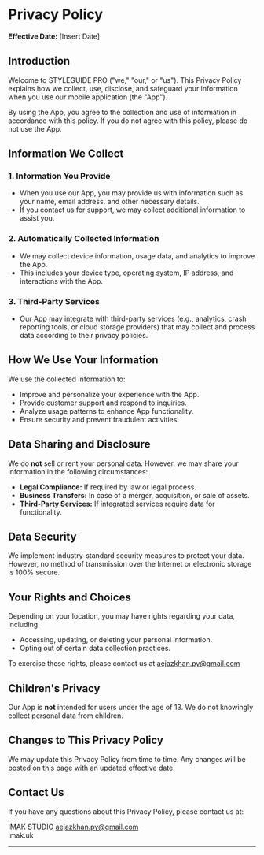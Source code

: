 # Privacy Policy

**Effective Date:** [Insert Date]

## Introduction
Welcome to STYLEGUIDE PRO ("we," "our," or "us"). This Privacy Policy explains how we collect, use, disclose, and safeguard your information when you use our mobile application (the "App").

By using the App, you agree to the collection and use of information in accordance with this policy. If you do not agree with this policy, please do not use the App.

## Information We Collect
### 1. Information You Provide
- When you use our App, you may provide us with information such as your name, email address, and other necessary details.
- If you contact us for support, we may collect additional information to assist you.

### 2. Automatically Collected Information
- We may collect device information, usage data, and analytics to improve the App.
- This includes your device type, operating system, IP address, and interactions with the App.

### 3. Third-Party Services
- Our App may integrate with third-party services (e.g., analytics, crash reporting tools, or cloud storage providers) that may collect and process data according to their privacy policies.

## How We Use Your Information
We use the collected information to:
- Improve and personalize your experience with the App.
- Provide customer support and respond to inquiries.
- Analyze usage patterns to enhance App functionality.
- Ensure security and prevent fraudulent activities.

## Data Sharing and Disclosure
We do **not** sell or rent your personal data. However, we may share your information in the following circumstances:
- **Legal Compliance:** If required by law or legal process.
- **Business Transfers:** In case of a merger, acquisition, or sale of assets.
- **Third-Party Services:** If integrated services require data for functionality.

## Data Security
We implement industry-standard security measures to protect your data. However, no method of transmission over the Internet or electronic storage is 100% secure.

## Your Rights and Choices
Depending on your location, you may have rights regarding your data, including:
- Accessing, updating, or deleting your personal information.
- Opting out of certain data collection practices.

To exercise these rights, please contact us at aejazkhan.py@gmail.com

## Children's Privacy
Our App is **not** intended for users under the age of 13. We do not knowingly collect personal data from children.

## Changes to This Privacy Policy
We may update this Privacy Policy from time to time. Any changes will be posted on this page with an updated effective date.

## Contact Us
If you have any questions about this Privacy Policy, please contact us at:

IMAK STUDIO
aejazkhan.py@gmail.com  
imak.uk 

---
